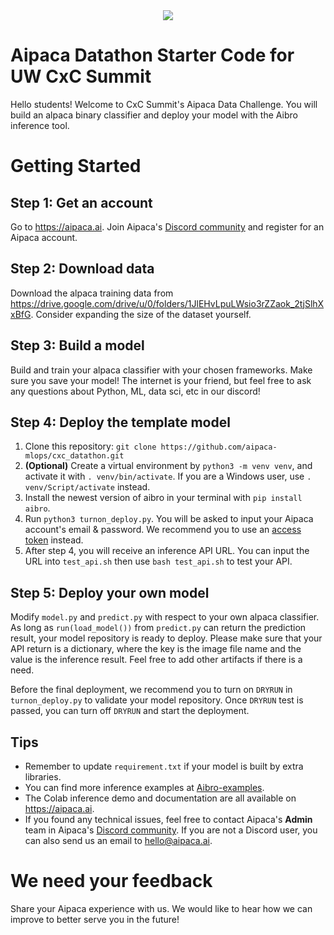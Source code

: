<div align="center">
  <img src="https://drive.google.com/uc?export=view&id=1znFGGhNTQMWz3NG4cn0YebsjlsdPr9BN">
</div>

# Aipaca Datathon Starter Code for UW CxC Summit

Hello students! Welcome to CxC Summit's Aipaca Data Challenge. You will build an alpaca binary classifier and deploy your model with the Aibro inference tool.

# Getting Started

## Step 1: Get an account

Go to https://aipaca.ai. Join Aipaca's [Discord community](https://discord.gg/bYB7EuXzWW) and register for an Aipaca account.

## Step 2: Download data

Download the alpaca training data from https://drive.google.com/drive/u/0/folders/1JlEHvLpuLWsio3rZZaok_2tjSlhXxBfG. Consider expanding the size of the dataset yourself.

## Step 3: Build a model

Build and train your alpaca classifier with your chosen frameworks. Make sure you save your model! The internet is your friend, but feel free to ask any questions about Python, ML, data sci, etc in our discord!

## Step 4: Deploy the template model

1. Clone this repository: `git clone https://github.com/aipaca-mlops/cxc_datathon.git`
2. **(Optional)** Create a virtual environment by `python3 -m venv venv`, and activate it with `. venv/bin/activate`. If you are a Windows user, use `. venv/Script/activate` instead.
3. Install the newest version of aibro in your terminal with `pip install aibro`.
4. Run `python3 turnon_deploy.py`. You will be asked to input your Aipaca account's email & password. We recommend you to use an [access token](https://doc.aipaca.ai/inference#authentication) instead.
5. After step 4, you will receive an inference API URL. You can input the URL into `test_api.sh` then use `bash test_api.sh` to test your API.

## Step 5: Deploy your own model

Modify `model.py` and `predict.py` with respect to your own alpaca classifier. As long as `run(load_model())` from `predict.py` can return the prediction result, your model repository is ready to deploy. Please make sure that your API return is a dictionary, where the key is the image file name and the value is the inference result. Feel free to add other artifacts if there is a need.

Before the final deployment, we recommend you to turn on `DRYRUN` in `turnon_deploy.py` to validate your model repository. Once `DRYRUN` test is passed, you can turn off `DRYRUN` and start the deployment.

## Tips

- Remember to update `requirement.txt` if your model is built by extra libraries.
- You can find more inference examples at [Aibro-examples](https://github.com/aipaca-mlops/Aibro-examples).
- The Colab inference demo and documentation are all available on https://aipaca.ai.
- If you found any technical issues, feel free to contact Aipaca's **Admin** team in Aipaca's [Discord community](https://discord.gg/bYB7EuXzWW). If you are not a Discord user, you can also send us an email to hello@aipaca.ai.

# We need your feedback

Share your Aipaca experience with us. We would like to hear how we can improve to better serve you in the future!
